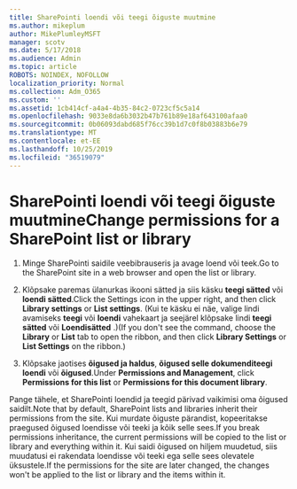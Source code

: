 ```yaml
---
title: SharePointi loendi või teegi õiguste muutmine
ms.author: mikeplum
author: MikePlumleyMSFT
manager: scotv
ms.date: 5/17/2018
ms.audience: Admin
ms.topic: article
ROBOTS: NOINDEX, NOFOLLOW
localization_priority: Normal
ms.collection: Adm_O365
ms.custom: ''
ms.assetid: 1cb414cf-a4a4-4b35-84c2-0723cf5c5a14
ms.openlocfilehash: 9033e8da6b3032b47b761b89e18af643100afaa0
ms.sourcegitcommit: 0b06093dabd685f76cc39b1d7c0f8b03883b6e79
ms.translationtype: MT
ms.contentlocale: et-EE
ms.lasthandoff: 10/25/2019
ms.locfileid: "36519079"
---
```

# <a name="change-permissions-for-a-sharepoint-list-or-library"></a><span data-ttu-id="b4b27-102">SharePointi loendi või teegi õiguste muutmine</span><span class="sxs-lookup"><span data-stu-id="b4b27-102">Change permissions for a SharePoint list or library</span></span>

1. <span data-ttu-id="b4b27-103">Minge SharePointi saidile veebibrauseris ja avage loend või teek.</span><span class="sxs-lookup"><span data-stu-id="b4b27-103">Go to the SharePoint site in a web browser and open the list or library.</span></span>
    
2. <span data-ttu-id="b4b27-104">Klõpsake paremas ülanurkas ikooni sätted ja siis käsku **teegi sätted** või **loendi sätted**.</span><span class="sxs-lookup"><span data-stu-id="b4b27-104">Click the Settings icon in the upper right, and then click **Library settings** or **List settings**.</span></span> <span data-ttu-id="b4b27-105">(Kui te käsku ei näe, valige lindi avamiseks **teegi** või **loendi** vahekaart ja seejärel klõpsake lindi **teegi sätted** või **Loendisätted** .)</span><span class="sxs-lookup"><span data-stu-id="b4b27-105">(If you don't see the command, choose the **Library** or **List** tab to open the ribbon, and then click **Library Settings** or **List Settings** on the ribbon.)</span></span> 
    
3. <span data-ttu-id="b4b27-106">Klõpsake jaotises **õigused ja haldus**, **õigused selle dokumenditeegi loendi** või **õigused**.</span><span class="sxs-lookup"><span data-stu-id="b4b27-106">Under **Permissions and Management**, click **Permissions for this list** or **Permissions for this document library**.</span></span>
    
<span data-ttu-id="b4b27-107">Pange tähele, et SharePointi loendid ja teegid pärivad vaikimisi oma õigused saidilt.</span><span class="sxs-lookup"><span data-stu-id="b4b27-107">Note that by default, SharePoint lists and libraries inherit their permissions from the site.</span></span> <span data-ttu-id="b4b27-108">Kui murdate õiguste pärandist, kopeeritakse praegused õigused loendisse või teeki ja kõik selle sees.</span><span class="sxs-lookup"><span data-stu-id="b4b27-108">If you break permissions inheritance, the current permissions will be copied to the list or library and everything within it.</span></span> <span data-ttu-id="b4b27-109">Kui saidi õigused on hiljem muudetud, siis muudatusi ei rakendata loendisse või teeki ega selle sees olevatele üksustele.</span><span class="sxs-lookup"><span data-stu-id="b4b27-109">If the permissions for the site are later changed, the changes won't be applied to the list or library and the items within it.</span></span>
  


